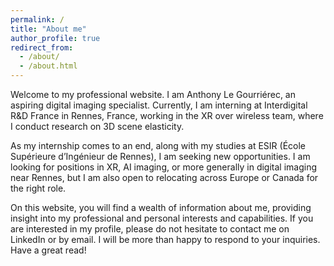```yaml
---
permalink: /
title: "About me"
author_profile: true
redirect_from: 
  - /about/
  - /about.html
---
```


Welcome to my professional website. I am Anthony Le Gourriérec, an aspiring digital imaging specialist. Currently, I am interning at Interdigital R&D France in Rennes, France, working in the XR over wireless team, where I conduct research on 3D scene elasticity.

As my internship comes to an end, along with my studies at ESIR (École Supérieure d’Ingénieur de Rennes), I am seeking new opportunities. I am looking for positions in XR, AI imaging, or more generally in digital imaging near Rennes, but I am also open to relocating across Europe or Canada for the right role.

On this website, you will find a wealth of information about me, providing insight into my professional and personal interests and capabilities. If you are interested in my profile, please do not hesitate to contact me on LinkedIn or by email. I will be more than happy to respond to your inquiries. Have a great read!